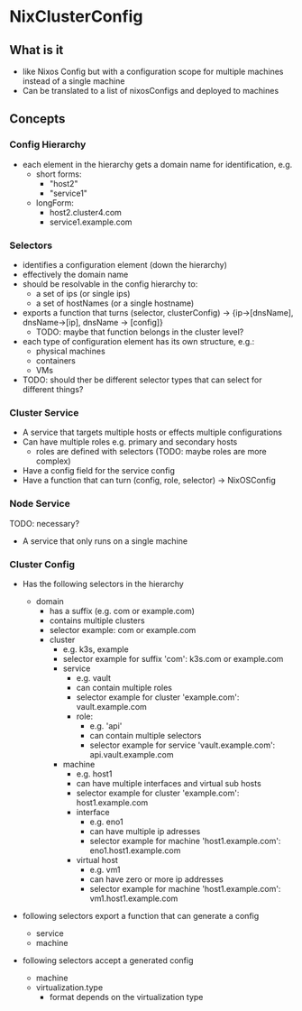 # NixClusterConfig

## What is it

- like Nixos Config but with a configuration scope for multiple machines instead of a single machine
- Can be translated to a list of nixosConfigs and deployed to machines

## Concepts

### Config Hierarchy

- each element in the hierarchy gets a domain name for identification, e.g.
  - short forms:
    - "host2"
    - "service1"
  - longForm:
    - host2.cluster4.com
    - service1.example.com

### Selectors

- identifies a configuration element (down the hierarchy)
- effectively the domain name
- should be resolvable in the config hierarchy to:
  - a set of ips (or single ips)
  - a set of hostNames (or a single hostname)
- exports a function that turns (selector, clusterConfig) -> {ip->[dnsName], dnsName->[ip], dnsName -> [config]}
  - TODO: maybe that function belongs in the cluster level?
- each type of configuration element has its own structure, e.g.:
  - physical machines
  - containers
  - VMs
- TODO: should ther be different selector types that can select for different things?

### Cluster Service

- A service that targets multiple hosts or effects multiple configurations
- Can have multiple roles e.g. primary and secondary hosts
  - roles are defined with selectors (TODO: maybe roles are more complex)
- Have a config field for the service config
- Have a function that can turn (config, role, selector) -> NixOSConfig

### Node Service
TODO: necessary?
- A service that only runs on a single machine

### Cluster Config

- Has the following selectors in the hierarchy
  - domain
    - has a suffix (e.g. com or example.com)
    - contains multiple clusters
    - selector example: com or example.com
    - cluster
      - e.g. k3s, example
      - selector example for suffix 'com': k3s.com or example.com
      - service
        - e.g. vault
        - can contain multiple roles
        - selector example for cluster 'example.com': vault.example.com
        - role:
          - e.g. 'api'
          - can contain multiple selectors
          - selector example for service 'vault.example.com': api.vault.example.com
      - machine
        - e.g. host1
        - can have multiple interfaces and virtual sub hosts
        - selector example for cluster 'example.com': host1.example.com
        - interface
          - e.g. eno1
          - can have multiple ip adresses
          - selector example for machine 'host1.example.com': eno1.host1.example.com
        - virtual host
          - e.g. vm1
          - can have zero or more ip addresses
          - selector example for machine 'host1.example.com': vm1.host1.example.com


- following selectors export a function that can generate a config
  - service
  - machine

- following selectors accept a generated config
  - machine
  - virtualization.type
    - format depends on the virtualization type